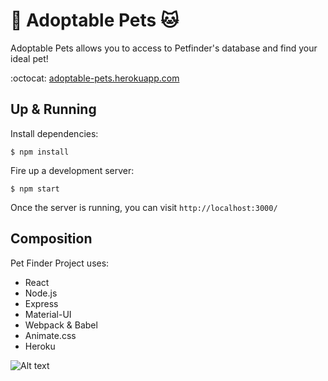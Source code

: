 # :dog: Adoptable Pets :cat:

Adoptable Pets allows you to access to Petfinder's database and find your ideal pet!

:octocat:  [adoptable-pets.herokuapp.com](https://adoptable-pets.herokuapp.com/)

## Up & Running
Install dependencies:
```
$ npm install
```

Fire up a development server:
```
$ npm start
```

Once the server is running, you can visit `http://localhost:3000/`

## Composition
Pet Finder Project uses:
- React
- Node.js
- Express
- Material-UI
- Webpack & Babel
- Animate.css
- Heroku

![Alt text](https://i.imgur.com/vWBZxyx.jpg "Adoptable Pets")

